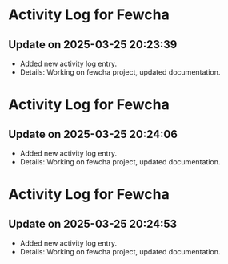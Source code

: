 # Activity Log for Fewcha

## Update on 2025-03-25 20:23:39
- Added new activity log entry.
- Details: Working on fewcha project, updated documentation.

# Activity Log for Fewcha

## Update on 2025-03-25 20:24:06
- Added new activity log entry.
- Details: Working on fewcha project, updated documentation.

# Activity Log for Fewcha

## Update on 2025-03-25 20:24:53
- Added new activity log entry.
- Details: Working on fewcha project, updated documentation.

